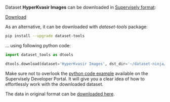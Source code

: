 Dataset **HyperKvasir Images** can be downloaded in [Supervisely format](https://developer.supervisely.com/api-references/supervisely-annotation-json-format):

 [Download](https://assets.supervisely.com/supervisely-supervisely-assets-public/teams_storage/E/0/ci/brYCDoIcqwgIGNEcUh5iTpddLTCcJyGOVj2zht6rpmcyYEofnXJwJlBvYh3xULOiBnbnXgql8QQH4lv55WSA5Lok3Y9ZR6YHOLYZcFvOupw998dvds5JcBYJUS0E.tar)

As an alternative, it can be downloaded with *dataset-tools* package:
``` bash
pip install --upgrade dataset-tools
```

... using following python code:
``` python
import dataset_tools as dtools

dtools.download(dataset='HyperKvasir Images', dst_dir='~/dataset-ninja/')
```
Make sure not to overlook the [python code example](https://developer.supervisely.com/getting-started/python-sdk-tutorials/iterate-over-a-local-project) available on the Supervisely Developer Portal. It will give you a clear idea of how to effortlessly work with the downloaded dataset.

The data in original format can be [downloaded here](https://datasets.simula.no/downloads/hyper-kvasir/hyper-kvasir-segmented-images.zip).